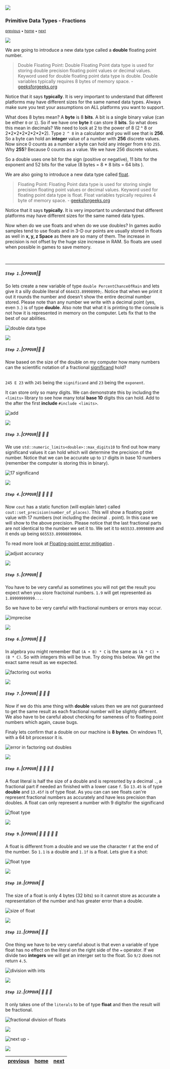 ![](../images/line3.png)

### Primitive Data Types - Fractions

<sub>[previous](../operators/README.md#user-content-arithmetic-operators) • [home](../README.md#user-content-ue5-cpp-overview) • [next](../bools/README.md#user-content-primitive-data-types---bools-and-unsigned-ints)</sub>

![](../images/line3.png)

We are going to introduce a new data type called a **double** floating point number.
> Double Floating Point: Double Floating Point data type is used for storing double precision floating point values or decimal values. Keyword used for double floating point data type is double. Double variables typically requires 8 bytes of memory space. - [geeksforgeeks.org](https://www.geeksforgeeks.org/cpp-data-types/?ref=gcse)

Notice that it says **typically**.  It is very important to understand that different platforms may have different sizes for the same named data types.  Always make sure you test your assumptions on ALL platforms you want to support.

What does 8 bytes mean?  A **byte** is 8 **bits**.  A bit is a single binary value (can be either `0` or `1`).  So if we have one **byte** it can store 8 **bits**.  So what does this mean in decimals?  We need to look at 2 to the power of 8 (2 ^ 8 or 2\*2\*2\*2\*2\*2\*2\*2).  Type `2 ^ 8` in a calculator and you will see that is **256**.  So a byte can hold an **integer** value of a number with **256** discrete values.  Now since 0 counts as a number a byte can hold any integer from `0` to `255`.  Why **255**?  Because 0 counts as a value.  We we have 256 discrete values.

So a double uses one bit for the sign (positive or negative), 11 bits for the exponent and 52 bits for the value (8 bytes =  8 \* 8 bits = 64 bits ). 

We are also going to introduce a new data type called [float](https://www.geeksforgeeks.org/cpp-data-types/?ref=gcse).
> Floating Point: Floating Point data type is used for storing single precision floating point values or decimal values. Keyword used for floating point data type is float. Float variables typically requires 4 byte of memory space. - [geeksforgeeks.org](https://www.geeksforgeeks.org/cpp-data-types/?ref=gcse)

Notice that it says **typically**.  It is very important to understand that different platforms may have different sizes for the same named data types.  

Now when do we use floats and when do we use doubles?  In games audio samples tend to use floats and in 3-D our points are usually stored in floats as well in **x, y, z Space** as there are so many of them.  The increase in precision is not offset by the huge size increase in RAM.  So floats are used when possible in games to save memory.

<br>

---

##### `Step 1.`\|`CPPOVR`|:small_blue_diamond:

So lets create a new variable of type `double PercentChanceOfRain` and lets give it a silly double literal of `664433.89998999;`.  Notice that when we print it out it rounds the number and doesn't show the entire decimal number stored. Please note than any number we write with a decimal point (yes, even `3.`) is of type **double**. Also note that what it is printing to the console is not how it is represented in memory on the computer.  Lets fix that to the best of our abilities.

![double data type](images/doubleExample.png)

![](../images/line2.png)

##### `Step 2.`\|`CPPOVR`|:small_blue_diamond: :small_blue_diamond: 

Now based on the size of the double on my computer how many numbers can the scientific notation of a fractional [significand](https://en.wikipedia.org/wiki/Scientific_notation) hold?<br><br> 

`245 E 23` with `245` being the `significand` and `23` being the `exponent`.

It can store only so many digits.  We can demonstrate this by including the `<limits>` library to see how many total **base 10** digits this can hold.  Add to the after the first **include** `#include <limits>`.

![add <limits>](images/addLimits.png)

![](../images/line2.png)

##### `Step 3.`\|`CPPOVR`|:small_blue_diamond: :small_blue_diamond: :small_blue_diamond:

 We use `std::numeric_limits<double>::max_digits10` to find out how many significand values it can hold which will determine the precision of the number.  Notice that we can be accurate up to `17` digits in base 10 numbers (remember the computer is storing this in binary).

![17 significand](images/doublesignificand.png)

![](../images/line2.png)

##### `Step 4.`\|`CPPOVR`|:small_blue_diamond: :small_blue_diamond: :small_blue_diamond: :small_blue_diamond:

Now `cout` has a static function (will explain later) called `cout::set_precision(number_of_places)`.  This will show a floating point value with 17 numbers (not including the decimal `.` point). In this case we will show to the above precision.  Please notice that the last fractional parts are not identical to the number we set it to. We set it to `665533.89998899` and it ends up being `665533.89998899004`.

To read more look at [Floating-point error mitigation](https://en.wikipedia.org/wiki/Floating-point_error_mitigation) .

![adjust accuracy](images/doubleAccuracy.png)

![](../images/line2.png)

##### `Step 5.`\|`CPPOVR`| :small_orange_diamond:

You have to be very careful as sometimes you will not get the result you expect when you store fractoinal numbers.  `1.9` will get represented as `1.89999999999...`. 

So we have to be very careful with fractional numbers or errors may occur.

![imprecise](images/imprecise.png)

![](../images/line2.png)

##### `Step 6.`\|`CPPOVR`| :small_orange_diamond: :small_blue_diamond:

In algebra you might remember that `(A + B) * C` is the same as `(A * C) + (B * C)`. So with integers this will be true.  Try doing this below. We get the exact same result as we expected.

![factoring out works](images/algebra1.png)

![](../images/line2.png)

##### `Step 7.`\|`CPPOVR`| :small_orange_diamond: :small_blue_diamond: :small_blue_diamond:

Now if we do this ame thing with **double** values then we are not guaranteed to get the same result as each fractional number will be slightly different.  We also have to be careful about checking for sameness of to floating point numbers which again, cause bugs.

Finaly lets confirm that a double on our machine is **8 bytes**. On windows 11, with a 64 bit processor it is.

![error in factoring out doubles](images/doubleError.png)

![](../images/line2.png)

##### `Step 8.`\|`CPPOVR`| :small_orange_diamond: :small_blue_diamond: :small_blue_diamond: :small_blue_diamond:
A float literal is half the size of a double and is represnted by a decimal `.`, a fractional part if needed an finished with a lower case `f`.  So `13.45` is of type **double** and `13.45f` is of type float. As you can can see floats can're represent fractional numbers as accurately and have less precision than doubles. A float can only represent a number with 9 digitsfor the significand

![float type](images/floatType.png)

![](../images/line2.png)

##### `Step 9.`\|`CPPOVR`| :small_orange_diamond: :small_blue_diamond: :small_blue_diamond: :small_blue_diamond: :small_blue_diamond:

A float is different from a double and we use the character `f` at the end of the number.  So `1.1` is a double and `1.1f` is a float.  Lets give it a shot:

![float type](images/floatPrint.png)

![](../images/line2.png)

##### `Step 10.`\|`CPPOVR`| :large_blue_diamond:

The size of a float is only 4 bytes (32 bits) so it cannot store as accurate a representation of the number and has greater error than a double.

![size of float](images/sizeOfFloat.png)

![](../images/line2.png)

##### `Step 11.`\|`CPPOVR`| :large_blue_diamond: :small_blue_diamond: 

One thing we have to be very careful about is that even a variable of type float has no effect on the literal on the right side of the `=` operator.  If we divide two **integers** we will get an interger set to the float.  So `9/2` does not return `4.5`.

![division with ints](images/carefulFloatDiv.png)

![](../images/line2.png)

##### `Step 12.`\|`CPPOVR`| :large_blue_diamond: :small_blue_diamond: :small_blue_diamond: 

It only takes one of the `literals` to be of type **float** and then the result will be fractional.

![fractional division of floats](images/floatFractions.png)

![](../images/line.png)

<!-- <img src="https://via.placeholder.com/1000x100/45D7CA/000000/?text=Next Up - Bools and Unsigned Ints"> -->

![next up - ](images/banner.png)

![](../images/line.png)

| [previous](../operators/README.md#user-content-arithmetic-operators)| [home](../README.md#user-content-ue5-cpp-overview) | [next](../bools/README.md#user-content-primitive-data-types---bools-and-unsigned-ints)|
|---|---|---|
